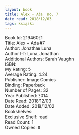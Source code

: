 ```yaml
---
layout: book
title: Alex + Ada  no. 7
date_read: 2018/12/03
tags: książki
---
```


Book Id: 21946021<br />
Title: Alex + Ada #7<br />
Author: Jonathan Luna<br />
Author l-f: Luna, Jonathan<br />
Additional Authors: Sarah Vaughn<br />
ISBN: <br />
My Rating: 5<br />
Average Rating: 4.24<br />
Publisher: Image Comics<br />
Binding: Paperback<br />
Number of Pages: 32<br />
Year Published: 2014<br />
Date Read: 2018/12/03<br />
Date Added: 2018/12/02<br />
Bookshelves: <br />
Exclusive Shelf: read<br />
Read Count: 1<br />
Owned Copies: 0<br />


